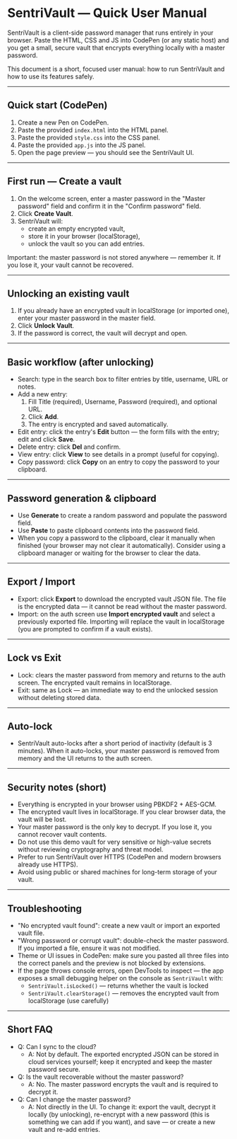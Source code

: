 # SentriVault — Quick User Manual

SentriVault is a client-side password manager that runs entirely in your browser. Paste the HTML, CSS and JS into CodePen (or any static host) and you get a small, secure vault that encrypts everything locally with a master password.

This document is a short, focused user manual: how to run SentriVault and how to use its features safely.

---

## Quick start (CodePen)

1. Create a new Pen on CodePen.
2. Paste the provided `index.html` into the HTML panel.
3. Paste the provided `style.css` into the CSS panel.
4. Paste the provided `app.js` into the JS panel.
5. Open the page preview — you should see the SentriVault UI.

---

## First run — Create a vault

1. On the welcome screen, enter a master password in the "Master password" field and confirm it in the "Confirm password" field.
2. Click **Create Vault**.
3. SentriVault will:
   - create an empty encrypted vault,
   - store it in your browser (localStorage),
   - unlock the vault so you can add entries.

Important: the master password is not stored anywhere — remember it. If you lose it, your vault cannot be recovered.

---

## Unlocking an existing vault

1. If you already have an encrypted vault in localStorage (or imported one), enter your master password in the master field.
2. Click **Unlock Vault**.
3. If the password is correct, the vault will decrypt and open.

---

## Basic workflow (after unlocking)

- Search: type in the search box to filter entries by title, username, URL or notes.
- Add a new entry:
  1. Fill Title (required), Username, Password (required), and optional URL.
  2. Click **Add**.
  3. The entry is encrypted and saved automatically.
- Edit entry: click the entry's **Edit** button — the form fills with the entry; edit and click **Save**.
- Delete entry: click **Del** and confirm.
- View entry: click **View** to see details in a prompt (useful for copying).
- Copy password: click **Copy** on an entry to copy the password to your clipboard.

---

## Password generation & clipboard

- Use **Generate** to create a random password and populate the password field.
- Use **Paste** to paste clipboard contents into the password field.
- When you copy a password to the clipboard, clear it manually when finished (your browser may not clear it automatically). Consider using a clipboard manager or waiting for the browser to clear the data.

---

## Export / Import

- Export: click **Export** to download the encrypted vault JSON file. The file is the encrypted data — it cannot be read without the master password.
- Import: on the auth screen use **Import encrypted vault** and select a previously exported file. Importing will replace the vault in localStorage (you are prompted to confirm if a vault exists).

---

## Lock vs Exit

- Lock: clears the master password from memory and returns to the auth screen. The encrypted vault remains in localStorage.
- Exit: same as Lock — an immediate way to end the unlocked session without deleting stored data.

---

## Auto-lock

- SentriVault auto-locks after a short period of inactivity (default is 3 minutes). When it auto-locks, your master password is removed from memory and the UI returns to the auth screen.

---

## Security notes (short)

- Everything is encrypted in your browser using PBKDF2 + AES-GCM.
- The encrypted vault lives in localStorage. If you clear browser data, the vault will be lost.
- Your master password is the only key to decrypt. If you lose it, you cannot recover vault contents.
- Do not use this demo vault for very sensitive or high-value secrets without reviewing cryptography and threat model.
- Prefer to run SentriVault over HTTPS (CodePen and modern browsers already use HTTPS).
- Avoid using public or shared machines for long-term storage of your vault.

---

## Troubleshooting

- "No encrypted vault found": create a new vault or import an exported vault file.
- "Wrong password or corrupt vault": double-check the master password. If you imported a file, ensure it was not modified.
- Theme or UI issues in CodePen: make sure you pasted all three files into the correct panels and the preview is not blocked by extensions.
- If the page throws console errors, open DevTools to inspect — the app exposes a small debugging helper on the console as `SentriVault` with:
  - `SentriVault.isLocked()` — returns whether the vault is locked
  - `SentriVault.clearStorage()` — removes the encrypted vault from localStorage (use carefully)

---

## Short FAQ

- Q: Can I sync to the cloud?
  - A: Not by default. The exported encrypted JSON can be stored in cloud services yourself; keep it encrypted and keep the master password secure.
- Q: Is the vault recoverable without the master password?
  - A: No. The master password encrypts the vault and is required to decrypt it.
- Q: Can I change the master password?
  - A: Not directly in the UI. To change it: export the vault, decrypt it locally (by unlocking), re-encrypt with a new password (this is something we can add if you want), and save — or create a new vault and re-add entries.
